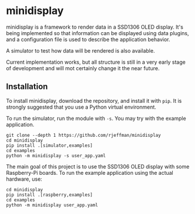 minidisplay
===========

minidisplay is a framework to render data in a SSD1306 OLED display. It's
being implemented so that information can be displayed using data plugins,
and a configuration file is used to describe the application behavior.

A simulator to test how data will be rendered is also available.

Current implementation works, but all structure is still in a very early
stage of development and will mot certainly change it the near future.


Installation
------------

To install minidisplay, download the repository, and install it with `pip`.
It is strongly suggested that you use a Python virtual environment.

To run the simulator, run the module with `-s`. You may try with the example
application.

```
git clone --depth 1 https://github.com/rjeffman/minidisplay
cd minidisplay
pip install .[simulator,examples]
cd examples
python -m minidisplay -s user_app.yaml
```

The main goal of this project is to use the SSD1306 OLED display with
some Raspberry-Pi boards. To run the example application using the actual
hardware, use:

```
cd minidisplay
pip install .[raspberry,examples]
cd examples
python -m minidisplay user_app.yaml
```

